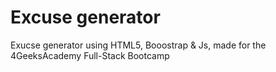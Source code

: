 # Excuse generator
Exucse generator using HTML5, Booostrap & Js, made for the 4GeeksAcademy Full-Stack Bootcamp


